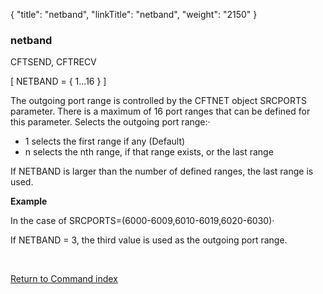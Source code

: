 {
    "title": "netband",
    "linkTitle": "netband",
    "weight": "2150"
}<span id="netband"></span>

### netband

CFTSEND, CFTRECV

\[ NETBAND = { 1...16 } \]

The outgoing port range is controlled by the CFTNET object SRCPORTS
parameter. There is a maximum of 16 port ranges that can be defined for
this parameter. Selects the outgoing port range:·

- 1 selects the first
    range if any (Default)
- n selects the nth
    range, if that range exists, or the last range

If NETBAND is larger than the number of defined ranges, the last range is used.

****Example****

In the case of SRCPORTS=(6000-6009,6010-6019,6020-6030)·

If NETBAND = 3, the third value is used as the outgoing port range.

 

[Return to Command index](../../)

 
